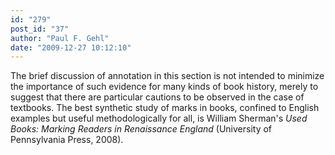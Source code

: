 ```yaml
---
id: "279"
post_id: "37"
author: "Paul F. Gehl"
date: "2009-12-27 10:12:10"
---
```

The brief discussion of annotation in this section is not intended to minimize the importance of such evidence for many kinds of book history, merely to suggest that there are particular cautions to be observed in the case of textbooks. The best synthetic study of marks in books, confined to English examples but useful methodologically for all, is William Sherman's <em>Used Books: Marking Readers in Renaissance England</em> (University of Pennsylvania Press, 2008).
